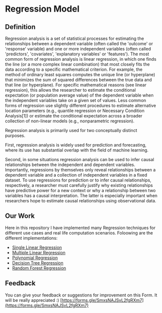 # Regression Model

## Definition

Regression analysis is a set of statistical processes for estimating the relationships between a dependent variable (often called the 'outcome' or 'response' variable) and one or more independent variables (often called 'predictors', 'covariates', 'explanatory variables' or 'features').
The most common form of regression analysis is linear regression, in which one finds the line (or a more complex linear combination) that most closely fits the data according to a specific mathematical criterion. For example, the method of ordinary least squares computes the unique line (or hyperplane) that minimizes the sum of squared differences between the true data and that line (or hyperplane). 
For specific mathematical reasons (see linear regression), this allows the researcher to estimate the conditional expectation (or population average value) of the dependent variable when the independent variables take on a given set of values. Less common forms of regression use slightly different procedures to estimate alternative location parameters (e.g., quantile regression or Necessary Condition Analysis[1]) or estimate the conditional expectation across a broader collection of non-linear models (e.g., nonparametric regression).

Regression analysis is primarily used for two conceptually distinct purposes.

First, regression analysis is widely used for prediction and forecasting, where its use has substantial overlap with the field of machine learning.

Second, in some situations regression analysis can be used to infer causal relationships between the independent and dependent variables. Importantly, regressions by themselves only reveal relationships between a dependent variable and a collection of independent variables in a fixed dataset. To use regressions for prediction or to infer causal relationships, respectively, a researcher must carefully justify why existing relationships have predictive power for a new context or why a relationship between two variables has a causal interpretation. The latter is especially important when researchers hope to estimate causal relationships using observational data.

## Our Work

Here in this repository I have implemented many Regression techniques for different use cases and real life computation scenarios.
Foloowing are the different implementations:

 - [Single Linear Regression](/Section%201%20-%20Simple%20Linear%20Regression/)
 - [Multiple Linear Regression](/Section%202%20-%20Multiple%20Linear%20Regression/)
 - [Polynomial Regression](/Section%203%20-%20Polynomial%20Regression/)
 - [Decision Tree Regression](/Section%204%20-%20Decision%20Tree%20Regression/)
 - [Random Forest Regression](/Section%205%20-%20Random%20Forest%20Regression/)


## Feedback

You can give your feedback or suggestions for improvement on this Form. It will be really appreciated :)
[https://forms.gle/SmxsNAJSvL2fgRXm7](https://forms.gle/SmxsNAJSvL2fgRXm7)

